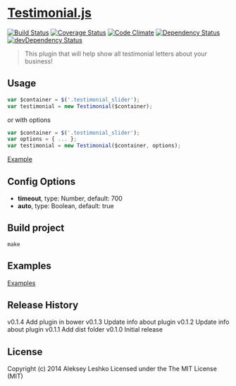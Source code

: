 # [Testimonial.js](http://alekseyleshko.github.io/testimonial.js/)
[![Build Status](https://travis-ci.org/AlekseyLeshko/testimonial.js.svg?branch=master)](https://travis-ci.org/AlekseyLeshko/testimonial.js)
[![Coverage Status](https://coveralls.io/repos/AlekseyLeshko/testimonial.js/badge.png?branch=master)](https://coveralls.io/r/AlekseyLeshko/testimonial.js?branch=master)
[![Code Climate](https://codeclimate.com/github/AlekseyLeshko/testimonial.js.png)](https://codeclimate.com/github/AlekseyLeshko/testimonial.js)
[![Dependency Status](https://david-dm.org/AlekseyLeshko/testimonial.js.svg?theme=shields.io)](https://david-dm.org/AlekseyLeshko/testimonial.js)
[![devDependency Status](https://david-dm.org/AlekseyLeshko/testimonial.js/dev-status.svg?theme=shields.io)](https://david-dm.org/AlekseyLeshko/testimonial.js#info=devDependencies)
> This plugin that will help show all testimonial letters about your business!

## Usage
```js
var $container = $('.testimonial_slider');
var testimonial = new Testimonial($container);
```
or with options
```js
var $container = $('.testimonial_slider');
var options = { ... };
var testimonial = new Testimonial($container, options);
```
[Example](https://github.com/AlekseyLeshko/testimonial.js/blob/master/examples/index.html)

## Config Options
- __timeout__, type: Number, default: 700
- __auto__, type: Boolean, default: true

## Build project
```
make
```

## Examples
[Examples](https://github.com/AlekseyLeshko/testimonial.js/tree/master/examples)

## Release History
v0.1.4 Add plugin in bower
v0.1.3 Update info about plugin
v0.1.2 Update info about plugin
v0.1.1 Add dist folder
v0.1.0 Initial release

## License
Copyright (c) 2014 Aleksey Leshko Licensed under the The MIT License (MIT)
